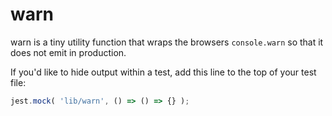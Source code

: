 # warn

warn is a tiny utility function that wraps the browsers `console.warn`
so that it does not emit in production.

If you'd like to hide output within a test,
add this line to the top of your test file:

```javascript
jest.mock( 'lib/warn', () => () => {} );
```
